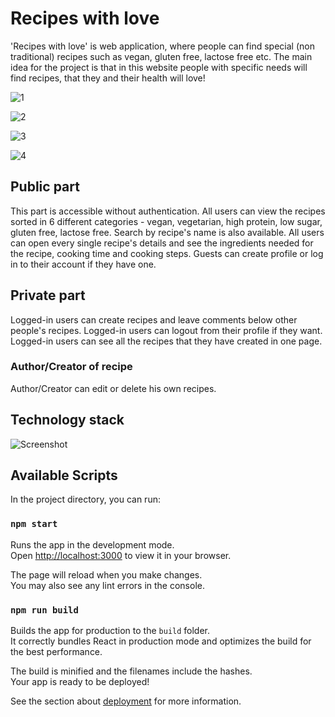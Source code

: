 # Recipes with love 
'Recipes with love' is web application, where people can find special (non traditional) recipes such as vegan, gluten free, lactose free etc. The main idea for the project is that in this website people with specific needs will find recipes, that they and their health will love!

![1](https://user-images.githubusercontent.com/57937530/232795279-a846cbb5-ad22-47da-a08f-f9965824660e.jpg)

![2](https://user-images.githubusercontent.com/57937530/232795307-1d22c6bc-24b2-4676-b440-3829c83a851c.jpg)

![3](https://user-images.githubusercontent.com/57937530/232795464-9c04a6ce-c5c2-48af-91d0-b5ca32ab506a.jpg)

![4](https://user-images.githubusercontent.com/57937530/232795489-a27aedee-f0ed-4dbe-b240-d38001934f3b.jpg)

## Public part
This part is accessible without authentication. 
All users can view the recipes sorted in 6 different categories - vegan, vegetarian, high protein, low sugar, gluten free, lactose free. Search by recipe's name is also available. 
All users can open every single recipe's details and see the ingredients needed for the recipe, cooking time and cooking steps. 
Guests can create profile or log in to their account if they have one.

## Private part
Logged-in users can create recipes and leave comments below other people's recipes. 
Logged-in users can logout from their profile if they want. 
Logged-in users can see all the recipes that they have created in one page.
### Author/Creator of recipe
Author/Creator can edit or delete his own recipes.

## Technology stack
![Screenshot](https://user-images.githubusercontent.com/57937530/232793838-71149250-d2dc-4f35-b49c-2a999afba576.jpg)

## Available Scripts


In the project directory, you can run:

### `npm start`

Runs the app in the development mode.\
Open [http://localhost:3000](http://localhost:3000) to view it in your browser.

The page will reload when you make changes.\
You may also see any lint errors in the console.

### `npm run build`

Builds the app for production to the `build` folder.\
It correctly bundles React in production mode and optimizes the build for the best performance.

The build is minified and the filenames include the hashes.\
Your app is ready to be deployed!

See the section about [deployment](https://facebook.github.io/create-react-app/docs/deployment) for more information.
